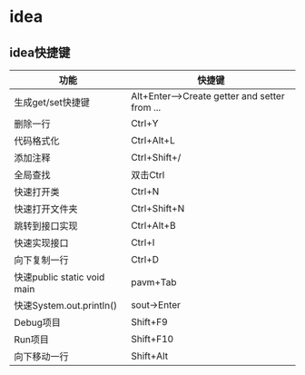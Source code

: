 # idea
## idea快捷键
| 功能           | 快捷键        |
| -------------- | ------------- |
| 生成get/set快捷键 | Alt+Enter—>Create getter and setter from ... |
|删除一行|Ctrl+Y| 
|代码格式化|Ctrl+Alt+L|
|添加注释|Ctrl+Shift+/|
|全局查找|双击Ctrl|
|快速打开类|Ctrl+N|
|快速打开文件夹|Ctrl+Shift+N|
|跳转到接口实现|Ctrl+Alt+B|
|快速实现接口|Ctrl+I|
|向下复制一行|Ctrl+D|
|快速public static void main|pavm+Tab|
|快速System.out.println()|sout->Enter|
|Debug项目|Shift+F9|
|Run项目|Shift+F10|
|向下移动一行|Shift+Alt|